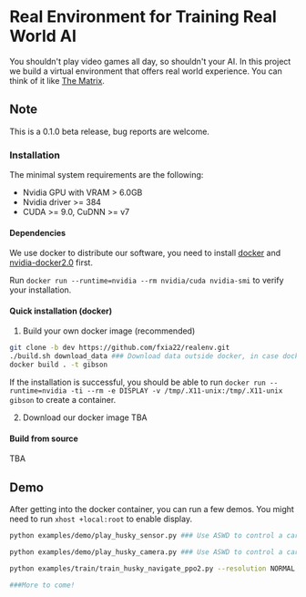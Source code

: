 # Real Environment for Training Real World AI
You shouldn't play video games all day, so shouldn't your AI. In this project we build a virtual environment that offers real world experience. You can think of it like [The Matrix](https://www.youtube.com/watch?v=3Ep_rnYweaI).

## Note
This is a 0.1.0 beta release, bug reports are welcome. 

### Installation

The minimal system requirements are the following:

- Nvidia GPU with VRAM > 6.0GB
- Nvidia driver >= 384
- CUDA >= 9.0, CuDNN >= v7

#### Dependencies

We use docker to distribute our software, you need to install [docker](https://docs.docker.com/engine/installation/) and [nvidia-docker2.0](https://github.com/nvidia/nvidia-docker/wiki/Installation-(version-2.0)) first. 

Run `docker run --runtime=nvidia --rm nvidia/cuda nvidia-smi` to verify your installation. 

#### Quick installation (docker)

1. Build your own docker image (recommended)
```bash
git clone -b dev https://github.com/fxia22/realenv.git 
./build.sh download_data ### Download data outside docker, in case docker images need to be rebuilt
docker build . -t gibson
```
If the installation is successful, you should be able to run `docker run --runtime=nvidia -ti --rm -e DISPLAY -v /tmp/.X11-unix:/tmp/.X11-unix gibson` to create a container.


2. Download our docker image
TBA

#### Build from source
TBA


## Demo

After getting into the docker container, you can run a few demos. You might need to run `xhost +local:root` to enable display.

```bash
python examples/demo/play_husky_sensor.py ### Use ASWD to control a car to navigate around gates

python examples/demo/play_husky_camera.py ### Use ASWD to control a car to navigate around gates, with camera output

python examples/train/train_husky_navigate_ppo2.py --resolution NORMAL ### Use PPO2 to train a car to navigate down the hall way in gates based on visual input

###More to come!

```



